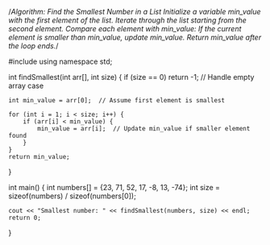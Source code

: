 /*Algorithm: Find the Smallest Number in a List
Initialize a variable min_value with the first element of the list.
Iterate through the list starting from the second element.
Compare each element with min_value:
If the current element is smaller than min_value, update min_value.
Return min_value after the loop ends.*/

#include <iostream>
using namespace std;

int findSmallest(int arr[], int size) {
    if (size == 0) return -1;  // Handle empty array case

    int min_value = arr[0];  // Assume first element is smallest

    for (int i = 1; i < size; i++) {
        if (arr[i] < min_value) {
            min_value = arr[i];  // Update min_value if smaller element found
        }
    }
    return min_value;
}

int main() {
    int numbers[] = {23, 71, 52, 17, -8, 13, -74};
    int size = sizeof(numbers) / sizeof(numbers[0]);

    cout << "Smallest number: " << findSmallest(numbers, size) << endl;
    return 0;
}
